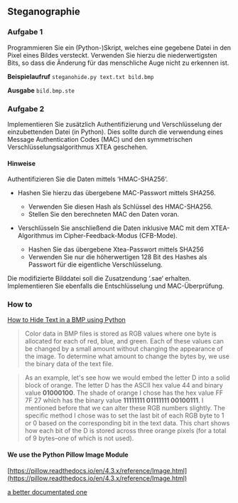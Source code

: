 ## Steganographie
### Aufgabe 1
Programmieren Sie ein (Python-)Skript, welches eine gegebene Datei in den Pixel eines Bildes versteckt. Verwenden Sie hierzu die niederwertigsten Bits, so dass die Änderung für das menschliche Auge nicht zu erkennen ist.

**Beispielaufruf**
`steganohide.py text.txt bild.bmp`

**Ausgabe**
`bild.bmp.ste`

### Aufgabe 2
Implementieren Sie zusätzlich Authentifizierung und Verschlüsselung der einzubettenden Datei (in Python).
Dies sollte durch die verwendung eines Message Authentication Codes (MAC) und den symmetrischen Verschlüsselungsalgorithmus XTEA geschehen.
#### Hinweise
Authentifizieren Sie die Daten mittels ‘HMAC-SHA256‘.
- Hashen Sie hierzu das übergebene MAC-Passwort mittels SHA256.
	- Verwenden Sie diesen Hash als Schlüssel des HMAC-SHA256.
	- Stellen Sie den berechneten MAC den Daten voran.

- Verschlüsseln Sie anschließend die Daten inklusive MAC mit dem XTEA- Algorithmus im Cipher-Feedback-Modus (CFB-Mode).
	- Hashen Sie das übergebene Xtea-Passwort mittels SHA256
	- Verwenden Sie nur die höherwertigen 128 Bit des Hashes als Passwort für die eigentliche Verschlüsselung.

Die modifizierte Bilddatei soll die Zusatzendung ‘.sae‘ erhalten.
Implementieren Sie ebenfalls die Entschlüsselung und MAC-Überprüfung.

### How to
[How to Hide Text in a BMP using Python](http://letstalkdata.com/2014/04/how-to-hide-text-in-a-bmp-using-python/)

> Color data in BMP files is stored as RGB values where one byte is allocated for each of red, blue, and green. Each of these values can be changed by a small amount without changing the appearance of the image. To determine what amount to change the bytes by, we use the binary data of the text file.

> As an example, let's see how we would embed the letter D into a solid block of orange.
The letter D has the ASCII hex value 44 and binary value **01000100**.
The shade of orange I chose has the hex value FF 7F 27 which has the binary value **11111111 01111111 00100111**. I mentioned before that we can alter these RGB numbers slightly. The specific method I chose was to set the last bit of each RGB byte to 1 or 0 based on the corresponding bit in the text data. This chart shows how each bit of the D is stored across three orange pixels (for a total of 9 bytes–one of which is not used).


#### We use the Python Pillow Image Module
[https://pillow.readthedocs.io/en/4.3.x/reference/Image.html](https://pillow.readthedocs.io/en/4.3.x/reference/Image.html)


[a better documentated one](http://effbot.org/imagingbook/image.htm)